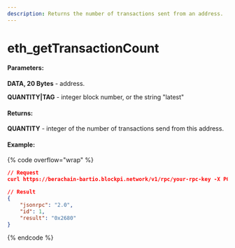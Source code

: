 ```yaml
---
description: Returns the number of transactions sent from an address.
---
```


# eth\_getTransactionCount

#### **Parameters:**

**DATA, 20 Bytes** - address.

**QUANTITY|TAG** - integer block number, or the string "latest"

#### **Returns:**

**QUANTITY** - integer of the number of transactions send from this address.

#### Example:

{% code overflow="wrap" %}
```json
// Request
curl https://berachain-bartio.blockpi.network/v1/rpc/your-rpc-key -X POST -H "Content-Type: application/json" --data '{"jsonrpc":"2.0","method":"eth_getTransactionCount","params":["0x2da8c7d5118eb36577e80aa28516ed76f1d8214b","latest"],"id":1}'

// Result
{
    "jsonrpc": "2.0",
    "id": 1,
    "result": "0x2680"
}
```
{% endcode %}

